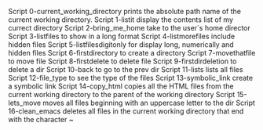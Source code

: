 Script 0-current_working_directory prints the absolute path name of the current working directory.
Script 1-listit display the contents list of my currect directory
Script 2-bring_me_home take to the user´s home director
Script 3-listfiles to show in a long format
Script 4-listmorefiles include hidden files
Script 5-listfilesdigitonly for display long, numerically and hidden files
Script 6-firstdirectory to create a directory
Script 7-movethatfile to move file
Script 8-firstdelete to delete file
Script 9-firstdirdeletion to delete a dir
Script 10-back to go to the prev dir
Script 11-lists lists all files
Script 12-file_type to see the type of the files
Script 13-symbolic_link create a symbolic link
Script 14-copy_html copies all the HTML files from the current working directory to the parent of the working directory
Script 15-lets_move moves all files beginning with an uppercase letter to the dir
Script 16-clean_emacs deletes all files in the current working directory that end with the character ~ 
